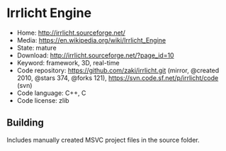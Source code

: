 # Irrlicht Engine

- Home: http://irrlicht.sourceforge.net/
- Media: https://en.wikipedia.org/wiki/Irrlicht_Engine
- State: mature
- Download: http://irrlicht.sourceforge.net/?page_id=10
- Keyword: framework, 3D, real-time
- Code repository: https://github.com/zaki/irrlicht.git (mirror, @created 2010, @stars 374, @forks 121), https://svn.code.sf.net/p/irrlicht/code (svn)
- Code language: C++, C
- Code license: zlib

## Building

Includes manually created MSVC project files in the source folder.

